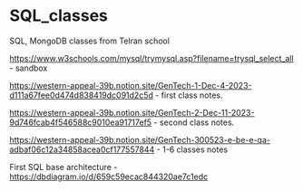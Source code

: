 # SQL_classes
SQL, MongoDB classes from Telran school

https://www.w3schools.com/mysql/trymysql.asp?filename=trysql_select_all - sandbox

https://western-appeal-39b.notion.site/GenTech-1-Dec-4-2023-d111a67fee0d474d838419dc091d2c5d - first class notes.

https://western-appeal-39b.notion.site/GenTech-2-Dec-11-2023-9d746fcab4f546588c9010ea91717ef5 - second class notes.

https://western-appeal-39b.notion.site/GenTech-300523-e-be-e-qa-adbaf06c12a34858acea0cf177557844 - 1-6 classes notes


First SQL base architecture - https://dbdiagram.io/d/659c59ecac844320ae7c1edc
